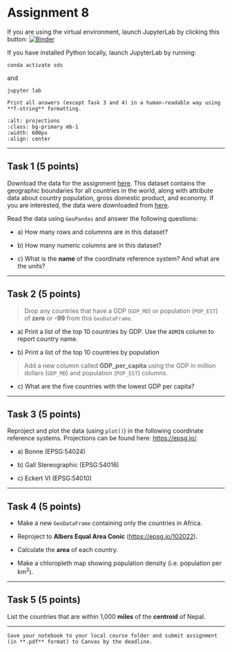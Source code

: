 # Assignment 8

If you are using the virtual environment, launch JupyterLab by clicking this button: [![Binder](https://mybinder.org/badge_logo.svg)](https://mybinder.org/v2/gh/owel-lab/programming-for-sds-site/HEAD)


If you have installed Python locally, launch JupyterLab by running:

```
conda activate sds
```
and
```
jupyter lab
```

```{attention}
Print all answers (except Task 3 and 4) in a human-readable way using **f-string** formatting.
```

```{image} images/projections.png
:alt: projections
:class: bg-primary mb-1
:width: 600px
:align: center
```

*****************************


## Task 1 (5 points)

Download the data for the assignment [here](https://www.dropbox.com/s/0oawhe0niq69nph/world_countries.zip?dl=0). This dataset contains the geographic boundaries for all countries in the world, along with attribute data about country population, gross domestic product, and economy. If you are interested, the data were downloaded from [here](https://www.naturalearthdata.com/downloads/50m-cultural-vectors/50m-admin-0-countries-2/). 

Read the data using `GeoPandas` and answer the following questions:

* a) How many rows and columnns are in this dataset?

* b) How many numeric columns are in this dataset?

* c) What is the **name** of the coordinate reference system? And what are the units?

*****************************

## Task 2 (5 points)

> Drop any countries that have a GDP (`GDP_MD`) or population (`POP_EST`) of **zero** or **-99** from this `GeoDataFrame`.

* a) Print a list of the top 10 countries by GDP. Use the `ADMIN` column to report country name.

* b) Print a list of the top 10 countries by population

> Add a new columm called **GDP_per_capita** using the GDP in million dollars (`GDP_MD`) and population (`POP_EST`) columns. 

* c) What are the five countries with the lowest GDP per capita? 

*****************************

## Task 3 (5 points)

Reproject and plot the data (using `plot()`) in the following coordinate reference systems. Projections can be found here: https://epsg.io/. 

* a) Bonne (EPSG:54024)

* b) Gall Stereographic (EPSG:54016)

* c) Eckert VI (EPSG:54010)

*****************************

## Task 4 (5 points)

* Make a new `GeoDataFrame` containing only the countries in Africa. 

* Reproject to **Albers Equal Area Conic** (https://epsg.io/102022). 

* Calculate the **area** of each country.

* Make a chloropleth map showing population density (i.e. population per km$^2$). 

*****************************

## Task 5 (5 points)

List the countries that are within 1,000 **miles** of the **centroid** of Nepal. 

*****************************

```{important} 
Save your notebook to your local course folder and submit assignment (in **.pdf** format) to Canvas by the deadline.
```


























